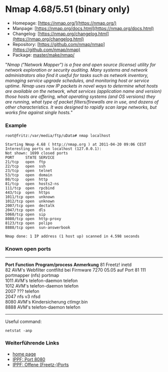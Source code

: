 # Nmap 4.68/5.51 (binary only)
 - Homepage: [https://nmap.org/](https://nmap.org/)
 - Manpage: [https://nmap.org/docs.html](https://nmap.org/docs.html)
 - Changelog: [https://nmap.org/changelog.html](https://nmap.org/changelog.html)
 - Repository: [https://github.com/nmap/nmap](https://github.com/nmap/nmap)
 - Package: [master/make/nmap/](https://github.com/Freetz-NG/freetz-ng/tree/master/make/nmap/)

"*Nmap ("Network Mapper") is a free and open source (license) utility
for network exploration or security auditing. Many systems and network
administrators also find it useful for tasks such as network inventory,
managing service upgrade schedules, and monitoring host or service
uptime. Nmap uses raw IP packets in novel ways to determine what hosts
are available on the network, what services (application name and
version) those hosts are offering, what operating systems (and OS
versions) they are running, what type of packet filters/firewalls are in
use, and dozens of other characteristics. It was designed to rapidly
scan large networks, but works fine against single hosts.*"

### Example

```
root@fritz:/var/media/ftp/uData# nmap localhost

Starting Nmap 4.68 ( http://nmap.org ) at 2011-04-20 09:06 CEST
Interesting ports on localhost (127.0.0.1):
Not shown: 1699 closed ports
PORT     STATE SERVICE
21/tcp   open  ftp
22/tcp   open  ssh
23/tcp   open  telnet
53/tcp   open  domain
80/tcp   open  http
81/tcp   open  hosts2-ns
111/tcp  open  rpcbind
443/tcp  open  https
1011/tcp open  unknown
1012/tcp open  unknown
2007/tcp open  dectalk
2047/tcp open  dls
5060/tcp open  sip
8080/tcp open  http-proxy
8123/tcp open  polipo
8888/tcp open  sun-answerbook

Nmap done: 1 IP address (1 host up) scanned in 4.598 seconds
```

### Known open ports

  ---------- ------------------------ --------------------- -------------------------------------
  **Port**   **Function**             **Program/process**   **Anmerkung**
  81         Freetz!                  inetd                 
  82         AVM's Webfilter         contfiltd             bei Firmware 7270 05.05 auf Port 81
  111        portmapper (nfs)         portmap               
  1011       AVM's telefon-daemon    telefon               
  1012       AVM's telefon-daemon    telefon               
  2007       ???                      telefon               
  2047       nfs v3                   nfsd                  
  8080       AVM's Kindersicherung   ctlmgr.bin            
  8888       AVM's telefon-daemon    telefon               
  ---------- ------------------------ --------------------- -------------------------------------

Useful command:

```
netstat -anp
```

### Weiterführende Links

-   [home page](http://nmap.org/)
-   [IPPF: Port
    8080](http://www.ip-phone-forum.de/showthread.php?t=188842)
-   [IPPF: Offene
    (Freetz-)Ports](http://www.ip-phone-forum.de/showthread.php?t=213465)
